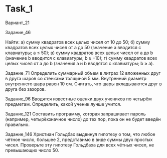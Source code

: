 # Task_1
Вариант_21

Задание_46

Найти:
а) сумму квадратов всех целых чисел от 10 до 50;
б) сумму квадратов всех целых чисел от а до 50 (значение а вводится с клавиатуры; а ≤ 50);
в) сумму квадратов всех целых чисел от a до b (значение b вводится с клавиатуры; b ≥ –10);
г) сумму квадратов всех целых чисел от а до b (значения а и b вводятся с клавиатуры; b ≥ а).

Задание_71
Определить суммарный объем в литрах 12 вложенных друг в друга шаров со стенками толщиной 5 мм. 
Внутренний диаметр внутреннего шара равен 10 см. Считать, что шары вкладываются друг в друга без зазоров.

Задание_96
Вводятся известные оценки двух учеников по четырём предметам. Определить, какой ученик лучше учится.

Задание_121
Составить программу, которая запрашивает пароль (например, четырёхзначное число) до тех пор, пока он не будет введён правильно.

Задание_146
Христиан Гольдбах выдвинул гипотезу о том, что любое чётное число, большее 2, представимо в виде суммы двух простых чисел. 
Проверьте эту гипотезу Гольдбаха для всех чётных чисел, не превышающих число 50.

